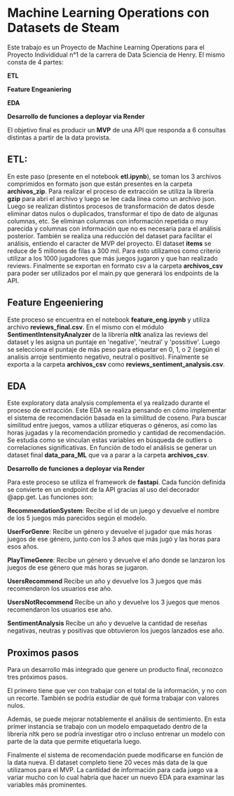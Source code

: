 # Machine Learning Operations con Datasets de Steam

Este trabajo es un Proyecto de Machine Learning Operations para el Proyecto Individidual n°1 de la carrera de Data Sciencia de Henry.
El mismo consta de 4 partes:

**ETL**  	 

**Feature Engeaniering**  

**EDA**  

**Desarrollo de funciones a deployar via Render**

El objetivo final es producir un **MVP** de una API que responda a 6 consultas distintas a partir de la data provista.

## ETL: 

En este paso (presente en el notebook **etl.ipynb**), se toman los 3 archivos comprimidos en formato json que están presentes en la carpeta **archivos_zip**. 
Para realizar el proceso de extracción se utiliza la librería **gzip** para abri el archivo y luego se lee cada línea como un archivo json. 
Luego se realizan distintos procesos de transformación de datos desde eliminar datos nulos o duplicados, transformar el tipo de dato de algunas columnas, etc. Se eliminan columnas con información repetida o muy parecida y columnas con información que no es necesaria para el análisis posterior. 
También se realiza una reducción del dataset para facilitar el análisis, entiendo el caracter de MVP del proyecto. El dataset **items** se reduce de 5 millones de filas a 300 mil. Para esto utilizamos como criterio utilizar a los 1000 jugadores que más juegos jugaron y que han realizado reviews.
Finalmente se exportan en formato csv a la carpeta **archivos_csv** para poder ser utilizados por el main.py que generará los endpoints de la API.

## Feature Engeeniering

Este proceso se encuentra en el notebook **feature_eng.ipynb** y utiliza archivo **reviews_final.csv**. En el mismo con el módulo **SentimentIntensityAnalyzer** de la librería **nltk** analiza las reviews del dataset y les asigna un puntaje en 'negative', 'neutral' y 'possitive'. Luego se selecciona el puntaje de más peso para etiquetar en 0, 1, o 2 (según el analisis arroje sentimiento negativo, neutral o positivo). Finalmente se exporta a la carpeta **archivos_csv** como **reviews_sentiment_analysis.csv**.

## EDA 

Este exploratory data analysis complementa el ya realizado durante el proceso de extracción. Este EDA se realiza pensando en cómo implementar el sistema de recomendación basada en la similitud de coseno. Para buscar similitud entre juegos, vamos a utilizar etiqueras o géneros, así como las horas jugadas y la recomendación promedio y cantidad de recomendación. Se estudia como se vinculan estas variables en búsqueda de outliers o correlaciones significativas. En función de todo el análisis se generar un dataset final **data_para_ML** que va a parar a la carpeta **archivos_csv**.

**Desarrollo de funciones a deployar via Render**

Para este proceso se utiliza  el framework de **fastapi**. Cada función definida se convierte en un endpoint de la API gracias al uso del decorador @app.get. 
Las funciones son:

**RecommendationSystem**: Recibe el id de un juego y devuelve el nombre de los 5 juegos más parecidos según el modelo.

**UserForGenre**: Recibe un género y devuelve el jugador que más horas juegos de ese género, junto con los 3 años que más jugó y las horas para esos años.

**PlayTimeGenre**: Recibe un género y devuelve el año donde se lanzaron los juegos de ese género que más horas se jugaron.

**UsersRecommend** Recibe un año y devuelve los 3 juegos que más recomendaron los usuarios ese año.

**UsersNotRecommend** Recibe un año y devuelve los 3 juegos que menos recomendaron los usuarios ese año.

**SentimentAnalysis** Recibe un año y devuelve la cantidad de reseñas negativas, neutras y positivas que obtuvieron los juegos lanzados ese año. 

## Proximos pasos

Para un desarrollo más integrado que genere un producto final, reconozco tres próximos pasos.

El primero tiene que ver con trabajar con el total de la información, y no con un recorte. También se podría estudiar de qué forma trabajar con valores nulos.

Además, se puede mejorar notablemente el análisis de sentimiento. En esta primer instancia se trabajo con un modelo empaquetado dentro de la librería nltk pero se podría investigar otro o incluso entrenar un modelo con parte de la data que permite etiquetarla luego. 

Finalmente el sistema de recomendación puede modificarse en función de la data nueva. El dataset completo tiene 20 veces más data de la que utilizamos para el MVP. La cantidad de información para cada juego va a variar mucho con lo cual habría que hacer un nuevo EDA para examinar las variables más prominentes.
